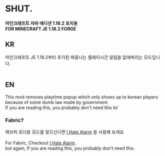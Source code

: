 SHUT.
==
**마인크래프트 자바 에디션 1.18.2 포지용**<br />
**FOR MINECRAFT JE 1.18.2 FORGE**<br />
## KR
마인크래프트 JE 1.18.2부터 추가된 짜증나는 플레이시간 알림을 없애버리는 모드입니다.<br />
<br />
## EN
This mod removes playtime popup which only shows up to korean players<br />
because of some dumb law made by government.<br />
If you are reading this, you probably don't need this lol

### Fabric?
패브릭 로더용 모드를 찾으신다면 [I Hate Alarm](https://github.com/reman8683/IHateAlarm) 을 사용해 보세요<br /><br />
For Fabric, Checkout [I Hate Alarm](https://github.com/reman8683/IHateAlarm). <br /> but again, If you are reading this, you probably don't need this.